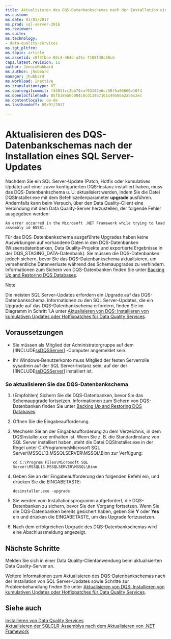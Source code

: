 ```yaml
---
title: Aktualisieren des DQS-Datenbankschemas nach der Installation eines SQL Server-Updates | Microsoft-Dokumentation
ms.custom: 
ms.date: 03/01/2017
ms.prod: sql-server-2016
ms.reviewer: 
ms.suite: 
ms.technology:
- data-quality-services
ms.tgt_pltfrm: 
ms.topic: article
ms.assetid: c8f3fbae-02c4-464d-a35c-7108f48c58cb
caps.latest.revision: 11
author: JennieHubbard
ms.author: jhubbard
manager: jhubbard
ms.workload: Inactive
ms.translationtype: HT
ms.sourcegitcommit: f3481fcc2bb74eaf93182e6cc58f5a06666e10f4
ms.openlocfilehash: 85fb184a0c084c0cd13467161c49506a2a56c2ec
ms.contentlocale: de-de
ms.lasthandoff: 09/01/2017

---
```

# <a name="upgrade-dqs-databases-schema-after-installing-sql-server-update"></a>Aktualisieren des DQS-Datenbankschemas nach der Installation eines SQL Server-Updates
  Nachdem Sie ein SQL Server-Update (Patch, Hotfix oder kumulatives Update) auf einer zuvor konfigurierten DQS-Instanz installiert haben, muss das DQS-Datenbankschema u. U. aktualisiert werden, indem Sie die Datei DQSInstaller.exe mit dem Befehlszeilenparameter **upgrade** ausführen. Andernfalls kann beim Versuch, über den Data Quality-Client eine Verbindung mit dem Data Quality-Server herzustellen, der folgende Fehler ausgegeben werden:  
  
```  
An error occurred in the Microsoft .NET Framework while trying to load assembly id 65581.  
```  
  
 Für das DQS-Datenbankschema ausgeführte Upgrades haben keine Auswirkungen auf vorhandene Daten in den DQS-Datenbanken (Wissensdatenbanken, Data Quality-Projekte und exportierte Ergebnisse in der DQS_STAGING_DATA-Datenbank). Sie müssen die DQS-Datenbanken jedoch sichern, bevor Sie das DQS-Datenbankschema aktualisieren, um versehentliche Datenverluste während des Schemaupgrades zu verhindern. Informationen zum Sichern von DQS-Datenbanken finden Sie unter [Backing Up and Restoring DQS Databases](../../data-quality-services/backing-up-and-restoring-dqs-databases.md).  
  
> [!NOTE]  
>  Die meisten SQL Server-Updates erfordern ein Upgrade auf das DQS-Datenbankschema. Informationen zu den SQL Server-Updates, die ein Upgrade auf das DQS-Datenbankschema erfordern, finden Sie im Diagramm in Schritt 1.A unter [Aktualisieren von DQS: Installieren von kumulativen Updates oder Hotfixpatches für Data Quality Services](http://go.microsoft.com/fwlink/?LinkID=251565).  
  
## <a name="prerequisites"></a>Voraussetzungen  
  
-   Sie müssen als Mitglied der Administratorgruppe auf dem [!INCLUDE[ssDQSServer](../../includes/ssdqsserver-md.md)] -Computer angemeldet sein.  
  
-   Ihr Windows-Benutzerkonto muss Mitglied der festen Serverrolle sysadmin auf der SQL Server-Instanz sein, auf der der [!INCLUDE[ssDQSServer](../../includes/ssdqsserver-md.md)] installiert ist.  
  
### <a name="to-upgrade-dqs-databases-schema"></a>So aktualisieren Sie das DQS-Datenbankschema  
  
1.  (Empfohlen) Sichern Sie die DQS-Datenbanken, bevor Sie das Schemaupgrade fortsetzen. Informationen zum Sichern von DQS-Datenbanken finden Sie unter [Backing Up and Restoring DQS Databases](../../data-quality-services/backing-up-and-restoring-dqs-databases.md).  
  
2.  Öffnen Sie die Eingabeaufforderung.  
  
3.  Wechseln Sie an der Eingabeaufforderung zu dem Verzeichnis, in dem DQSInstaller.exe enthalten ist. Wenn Sie z. B. die Standardinstanz von SQL Server installiert haben, steht die Datei DQSInstaller.exe in der Regel unter C:\Programme\Microsoft SQL Server\MSSQL13.MSSQLSERVER\MSSQL\Binn zur Verfügung:  
  
    ```  
    cd C:\Program Files\Microsoft SQL Server\MSSQL13.MSSQLSERVER\MSSQL\Binn  
    ```  
  
4.  Geben Sie an der Eingabeaufforderung den folgenden Befehl ein, und drücken Sie die EINGABETASTE:  
  
    ```  
    dqsinstaller.exe -upgrade  
    ```  
  
5.  Sie werden vom Installationsprogramm aufgefordert, die DQS-Datenbanken zu sichern, bevor Sie den Vorgang fortsetzen. Wenn Sie die DQS-Datenbanken bereits gesichert haben, geben Sie **Y** oder **Yes** ein und drücken die EINGABETASTE, um das Upgrade fortzusetzen.  
  
6.  Nach dem erfolgreichen Upgrade des DQS-Datenbankschemas wird eine Abschlussmeldung angezeigt.  
  
## <a name="next-steps"></a>Nächste Schritte  
 Melden Sie sich in einer Data Quality-Clientanwendung beim aktualisierten Data Quality-Server an.  
  
 Weitere Informationen zum Aktualisieren des DQS-Datenbankschemas nach der Installation von SQL Server-Updates sowie Schritte zur Problembehandlung finden Sie unter [Aktualisieren von DQS: Installieren von kumulativen Updates oder Hotfixpatches für Data Quality Services](http://go.microsoft.com/fwlink/?LinkID=251565).  
  
## <a name="see-also"></a>Siehe auch  
 [Installieren von Data Quality Services](../../data-quality-services/install-windows/install-data-quality-services.md)   
 [Aktualisieren der SQLCLR-Assemblys nach dem Aktualisieren von .NET Framework](../../data-quality-services/install-windows/upgrade-sqlclr-assemblies-after-net-framework-update.md)  
  
  

